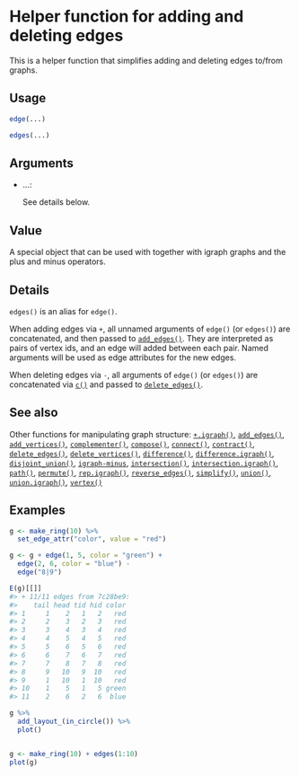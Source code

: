 # Helper function for adding and deleting edges

This is a helper function that simplifies adding and deleting edges
to/from graphs.

## Usage

``` r
edge(...)

edges(...)
```

## Arguments

- ...:

  See details below.

## Value

A special object that can be used with together with igraph graphs and
the plus and minus operators.

## Details

`edges()` is an alias for `edge()`.

When adding edges via `+`, all unnamed arguments of `edge()` (or
`edges()`) are concatenated, and then passed to
[`add_edges()`](https://r.igraph.org/reference/add_edges.md). They are
interpreted as pairs of vertex ids, and an edge will added between each
pair. Named arguments will be used as edge attributes for the new edges.

When deleting edges via `-`, all arguments of `edge()` (or `edges()`)
are concatenated via [`c()`](https://rdrr.io/r/base/c.html) and passed
to [`delete_edges()`](https://r.igraph.org/reference/delete_edges.md).

## See also

Other functions for manipulating graph structure:
[`+.igraph()`](https://r.igraph.org/reference/plus-.igraph.md),
[`add_edges()`](https://r.igraph.org/reference/add_edges.md),
[`add_vertices()`](https://r.igraph.org/reference/add_vertices.md),
[`complementer()`](https://r.igraph.org/reference/complementer.md),
[`compose()`](https://r.igraph.org/reference/compose.md),
[`connect()`](https://r.igraph.org/reference/ego.md),
[`contract()`](https://r.igraph.org/reference/contract.md),
[`delete_edges()`](https://r.igraph.org/reference/delete_edges.md),
[`delete_vertices()`](https://r.igraph.org/reference/delete_vertices.md),
[`difference()`](https://r.igraph.org/reference/difference.md),
[`difference.igraph()`](https://r.igraph.org/reference/difference.igraph.md),
[`disjoint_union()`](https://r.igraph.org/reference/disjoint_union.md),
[`igraph-minus`](https://r.igraph.org/reference/igraph-minus.md),
[`intersection()`](https://r.igraph.org/reference/intersection.md),
[`intersection.igraph()`](https://r.igraph.org/reference/intersection.igraph.md),
[`path()`](https://r.igraph.org/reference/path.md),
[`permute()`](https://r.igraph.org/reference/permute.md),
[`rep.igraph()`](https://r.igraph.org/reference/rep.igraph.md),
[`reverse_edges()`](https://r.igraph.org/reference/reverse_edges.md),
[`simplify()`](https://r.igraph.org/reference/simplify.md),
[`union()`](https://r.igraph.org/reference/union.md),
[`union.igraph()`](https://r.igraph.org/reference/union.igraph.md),
[`vertex()`](https://r.igraph.org/reference/vertex.md)

## Examples

``` r
g <- make_ring(10) %>%
  set_edge_attr("color", value = "red")

g <- g + edge(1, 5, color = "green") +
  edge(2, 6, color = "blue") -
  edge("8|9")

E(g)[[]]
#> + 11/11 edges from 7c28be9:
#>    tail head tid hid color
#> 1     1    2   1   2   red
#> 2     2    3   2   3   red
#> 3     3    4   3   4   red
#> 4     4    5   4   5   red
#> 5     5    6   5   6   red
#> 6     6    7   6   7   red
#> 7     7    8   7   8   red
#> 8     9   10   9  10   red
#> 9     1   10   1  10   red
#> 10    1    5   1   5 green
#> 11    2    6   2   6  blue

g %>%
  add_layout_(in_circle()) %>%
  plot()


g <- make_ring(10) + edges(1:10)
plot(g)
```
